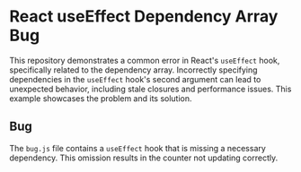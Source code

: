 # React useEffect Dependency Array Bug
This repository demonstrates a common error in React's `useEffect` hook, specifically related to the dependency array.  Incorrectly specifying dependencies in the `useEffect` hook's second argument can lead to unexpected behavior, including stale closures and performance issues. This example showcases the problem and its solution.

## Bug
The `bug.js` file contains a `useEffect` hook that is missing a necessary dependency. This omission results in the counter not updating correctly.